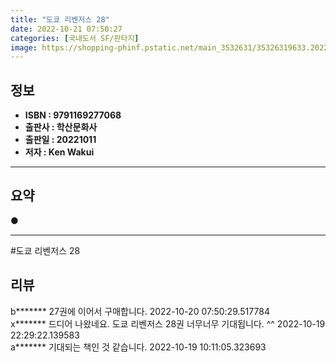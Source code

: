 ```yaml
---
title: "도쿄 리벤저스 28"
date: 2022-10-21 07:50:27
categories: [국내도서 SF/판타지]
image: https://shopping-phinf.pstatic.net/main_3532631/35326319633.20221021094846.jpg
---
```


## **정보**

- **ISBN : 9791169277068**
- **출판사 : 학산문화사**
- **출판일 : 20221011**
- **저자 : Ken Wakui**

------



## **요약**



● 



------

#도쿄 리벤저스 28


## **리뷰** 

  b******* 27권에 이어서 구매합니다. 2022-10-20 07:50:29.517784 <br/>  x******* 드디어 나왔네요. 도쿄 리벤저스 28권 너무너무 기대됩니다. ^^ 2022-10-19 22:29:22.139583 <br/>  a******* 기대되는 책인 것 같습니다. 2022-10-19 10:11:05.323693 <br/>